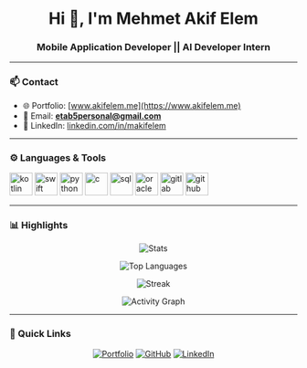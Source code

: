 <h1 align="center">Hi 👋, I'm Mehmet Akif Elem</h1>
<h3 align="center">Mobile Application Developer || AI Developer Intern</h3>

---

### 📫 Contact
- 🌐 Portfolio: [www.akifelem.me](https://www.akifelem.me)
- 📧 Email: **etab5personal@gmail.com**
- 💼 LinkedIn: [linkedin.com/in/makifelem](https://linkedin.com/in/makifelem)

---

### ⚙️ Languages & Tools
<p align="left"> 
  <a href="https://kotlinlang.org/" target="_blank"><img src="https://cdn.jsdelivr.net/gh/devicons/devicon/icons/kotlin/kotlin-original.svg" alt="kotlin" width="40" height="40"/></a>
  <a href="https://developer.apple.com/swift/" target="_blank"><img src="https://cdn.jsdelivr.net/gh/devicons/devicon/icons/swift/swift-original.svg" alt="swift" width="40" height="40"/></a>
  <a href="https://www.python.org/" target="_blank"><img src="https://cdn.jsdelivr.net/gh/devicons/devicon/icons/python/python-original.svg" alt="python" width="40" height="40"/></a>
  <a href="https://en.wikipedia.org/wiki/C_(programming_language)" target="_blank"><img src="https://cdn.jsdelivr.net/gh/devicons/devicon/icons/c/c-original.svg" alt="c" width="40" height="40"/></a>
  <a href="https://www.mysql.com/" target="_blank"><img src="https://cdn.jsdelivr.net/gh/devicons/devicon/icons/mysql/mysql-original.svg" alt="sql" width="40" height="40"/></a>
  <a href="https://www.oracle.com/" target="_blank"><img src="https://cdn.jsdelivr.net/gh/devicons/devicon/icons/oracle/oracle-original.svg" alt="oracle" width="40" height="40"/></a>
  <a href="https://about.gitlab.com/" target="_blank"><img src="https://cdn.jsdelivr.net/gh/devicons/devicon/icons/gitlab/gitlab-original.svg" alt="gitlab" width="40" height="40"/></a>
  <a href="https://github.com/features/actions" target="_blank"><img src="https://avatars.githubusercontent.com/u/44036562?s=200&v=4" alt="github actions" width="40" height="40"/></a>
</p>

---

### 📊 Highlights

<p align="center">
  <img src="https://github-readme-stats.vercel.app/api?username=AidenLM&show_icons=true&include_all_commits=true&count_private=true&rank_icon=github&theme=tokyonight&card_width=500&cache_seconds=7200" alt="Stats" />
</p>

<p align="center">
  <img src="https://github-readme-stats.vercel.app/api/top-langs/?username=AidenLM&layout=compact&langs_count=8&theme=tokyonight&cache_seconds=7200" alt="Top Languages" />
</p>

<p align="center">
  <img src="https://streak-stats.demolab.com?user=AidenLM&theme=tokyonight&hide_longest_streak=true" alt="Streak" />
</p>

<p align="center">
  <img src="https://github-readme-activity-graph.vercel.app/graph?username=AidenLM&theme=tokyo-night&hide_border=true&area=true&radius=8" alt="Activity Graph" />
</p>

---

### 🔗 Quick Links
<p align="center">
  <a href="https://www.akifelem.me"><img src="https://img.shields.io/badge/Portfolio-Visit-1abc9c?style=for-the-badge&logo=vercel&logoColor=white" alt="Portfolio"/></a>
  <a href="https://github.com/AidenLM"><img src="https://img.shields.io/badge/GitHub-AidenLM-181717?style=for-the-badge&logo=github" alt="GitHub"/></a>
  <a href="https://linkedin.com/in/makifelem"><img src="https://img.shields.io/badge/LinkedIn-Profile-0A66C2?style=for-the-badge&logo=linkedin" alt="LinkedIn"/></a>
</p>
